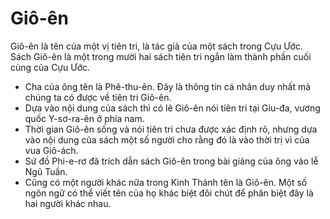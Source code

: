 # Giô-ên

Giô-ên là tên của một vị tiên tri, là tác giả của một sách trong Cựu Ước. Sách Giô-ên là một trong mười hai sách tiên tri ngắn làm thành phần cuối cùng của Cựu Ước.
- Cha của ông tên là Phê-thu-ên. Đây là thông tin cá nhân duy nhất mà chúng ta có được về tiên tri Giô-ên. 
- Dựa vào nội dung của sách thì có lẽ Giô-ên nói tiên tri tại Giu-đa, vương quốc Y-sơ-ra-ên ở phía nam. 
- Thời gian Giô-ên sống và nói tiên tri chưa được xác định rõ, nhưng dựa vào nội dung của sách một số người cho rằng đó là vào thời trị vì của vua Giô-ách. 
- Sứ đồ Phi-e-rơ đã trích dẫn sách Giô-ên trong bài giảng của ông vào lễ Ngũ Tuần. 
- Cũng có một người khác nữa trong Kinh Thánh tên là Giô-ên. Một số ngôn ngữ có thể viết tên của họ khác biệt đôi chút để phân biệt đây là hai người khác nhau.

